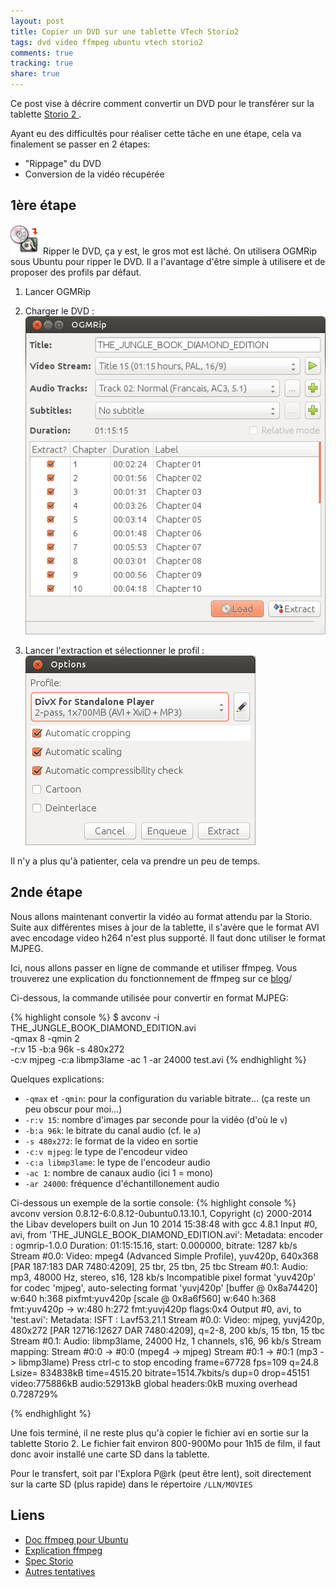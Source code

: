 ```yaml
---
layout: post
title: Copier un DVD sur une tablette VTech Storio2
tags: dvd video ffmpeg ubuntu vtech storio2
comments: true
tracking: true
share: true
---
```


Ce post vise à décrire comment convertir un DVD pour le transférer sur la tablette
[Storio 2 ](http://www.vtech-jouets.com/vtech-et-vous/manuels/storio2.html).

Ayant eu des difficultés pour réaliser cette tâche en une étape, cela va finalement
se passer en 2 étapes:

* "Rippage" du DVD
* Conversion de la vidéo récupérée

## 1ère étape

![OGMRip](/images/storio/ogmrip.png)
Ripper le DVD, ça y est, le gros mot est lâché. On utilisera OGMRip sous Ubuntu pour
ripper le DVD. Il a l'avantage d'être simple à utilisere et de proposer des profils par défaut.

1. Lancer OGMRip
2. Charger le DVD : 
![OGMRip - choix DVD](/images/storio/ogmrip_01.png)

3. Lancer l'extraction et sélectionner le profil :  
![OGMRip - choix profil](/images/storio/ogmrip_02.png)

Il n'y a plus qu'à patienter, cela va prendre un peu de temps.

## 2nde étape

Nous allons maintenant convertir la vidéo au format attendu par la Storio.
Suite aux différentes mises à jour de la tablette, il s'avère que le format
AVI avec encodage video h264 n'est plus supporté. Il faut donc utiliser le
format MJPEG.

Ici, nous allons passer en ligne de commande et utiliser ffmpeg. Vous trouverez une explication du fonctionnement de ffmpeg sur ce [blog](http://www.jcartier.net/spip.php?article57)/

Ci-dessous, la commande utilisée pour convertir en format MJPEG:

{% highlight console %}
$ avconv -i THE_JUNGLE_BOOK_DIAMOND_EDITION.avi \
         -qmax 8 -qmin 2 \
	 -r:v 15 -b:a 96k -s 480x272 \
	 -c:v mjpeg -c:a libmp3lame -ac 1 -ar 24000 test.avi
{% endhighlight %}

Quelques explications:

* ``-qmax`` et ``-qmin``: pour la configuration du variable bitrate... (ça reste un peu obscur pour moi...)
* ``-r:v 15``: nombre d'images par seconde pour la vidéo (d'où le ``v``)
* ``-b:a 96k``: le bitrate du canal audio (cf. le ``a``)
* ``-s 480x272``: le format de la video en sortie
* ``-c:v mjpeg``: le type de l'encodeur video
* ``-c:a libmp3lame``: le type de l'encodeur audio
* ``-ac 1``: nombre de canaux audio (ici 1 = mono)
* ``-ar 24000``: fréquence d'échantillonement audio


Ci-dessous un exemple de la sortie console:
{% highlight console %}
avconv version 0.8.12-6:0.8.12-0ubuntu0.13.10.1, Copyright (c) 2000-2014 the Libav developers
  built on Jun 10 2014 15:38:48 with gcc 4.8.1
Input #0, avi, from 'THE_JUNGLE_BOOK_DIAMOND_EDITION.avi':
  Metadata:
    encoder         : ogmrip-1.0.0
  Duration: 01:15:15.16, start: 0.000000, bitrate: 1287 kb/s
    Stream #0.0: Video: mpeg4 (Advanced Simple Profile), yuv420p, 640x368 [PAR 187:183 DAR 7480:4209], 25 tbr, 25 tbn, 25 tbc
    Stream #0.1: Audio: mp3, 48000 Hz, stereo, s16, 128 kb/s
Incompatible pixel format 'yuv420p' for codec 'mjpeg', auto-selecting format 'yuvj420p'
[buffer @ 0x8a74420] w:640 h:368 pixfmt:yuv420p
[scale @ 0x8a6f560] w:640 h:368 fmt:yuv420p -> w:480 h:272 fmt:yuvj420p flags:0x4
Output #0, avi, to 'test.avi':
  Metadata:
    ISFT            : Lavf53.21.1
    Stream #0.0: Video: mjpeg, yuvj420p, 480x272 [PAR 12716:12627 DAR 7480:4209], q=2-8, 200 kb/s, 15 tbn, 15 tbc
    Stream #0.1: Audio: libmp3lame, 24000 Hz, 1 channels, s16, 96 kb/s
Stream mapping:
  Stream #0:0 -> #0:0 (mpeg4 -> mjpeg)
  Stream #0:1 -> #0:1 (mp3 -> libmp3lame)
Press ctrl-c to stop encoding
frame=67728 fps=109 q=24.8 Lsize=  834838kB time=4515.20 bitrate=1514.7kbits/s dup=0 drop=45151    
video:775886kB audio:52913kB global headers:0kB muxing overhead 0.728729%

{% endhighlight %}

Une fois terminé, il ne reste plus qu'à copier le fichier avi en sortie sur 
la tablette Storio 2. Le fichier fait environ 800-900Mo pour 1h15 de film, 
il faut donc avoir installé une carte SD dans la tablette.

Pour le transfert, soit par l'Explora P@rk (peut être lent), soit directement
sur la carte SD (plus rapide) dans le répertoire ``/LLN/MOVIES``

## Liens

* [Doc ffmpeg pour Ubuntu](http://doc.ubuntu-fr.org/ffmpeg)
* [Explication ffmpeg](http://www.jcartier.net/spip.php?article57)
* [Spec Storio](http://www.familledegeeks.fr/comment-resoudre-les-petits-soucis-dutilisation-de-la-storio-de-vtech/)
* [Autres tentatives](http://geekmps.fr/tutoriaux/464-convertir-une-video-pour-storio-2-vtech)

